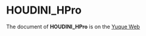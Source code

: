 # HOUDINI_HPro

The document of **HOUDINI_HPro** is on the [<u>Yuque Web</u>](https://www.yuque.com/zengchen2020/hpro_help)